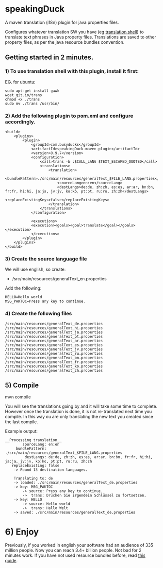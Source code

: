 # speakingDuck
A maven translation (i18n) plugin for java properties files.

Configures whatever translation SW you have 
(eg [translation shell](https://github.com/soimort/translate-shell)) 
to translate text phrases in Java property files. Translations are 
saved to other property files, as per the java resource bundles convention.

## Getting started in 2 minutes.
 
### 1) To use translation shell with this plugin, install it first:  

EG. for ubuntu:  

    sudo apt-get install gawk  
    wget git.io/trans  
    chmod +x ./trans  
    sudo mv ./trans /usr/bin/  

### 2) Add the following plugin to pom.xml and configure accordingly.

    <build>
        <plugins>
            <plugin>
                <groupId>com.busyducks</groupId>
                <artifactId>speakingDuck-maven-plugin</artifactId>
                <version>0.9.7</version>
                <configuration>
                    <call>trans -b :$CALL_LANG $TEXT_ESCAPED_QUOTED</call>
                    <translations>
                        <translation>
                            <bundlePattern>./src/main/resources/generalText_$FILE_LANG.properties</bundlePattern>
                            <sourceLang>en:en</sourceLang>
                            <destLangs>de:de, zh:zh, es:es, ar:ar, bn:bn, fr:fr, hi:hi, ja:ja, jv:jv, ko:ko, pt:pt, ru:ru, zh:zh</destLangs>
                            <replaceExistingKeys>false</replaceExistingKeys>
                        </translation>
                    </translations>
                </configuration>

                <executions>
                <execution><goals><goal>translate</goal></goals></execution>
                </executions>
            </plugin>
        </plugins>
    </build>

### 3) Create the source language file 
We will use english, so create:  
  - /src/main/resources/generalText_en.properties
  
Add the following:

    HELLO=Hello world  
    MSG_PAKTOC=Press any key to continue.  
    
### 4) Create the following files
    /src/main/resources/generalText_de.properties  
    /src/main/resources/generalText_hi.properties  
    /src/main/resources/generalText_ja.properties  
    /src/main/resources/generalText_pt.properties
    /src/main/resources/generalText_ar.properties  
    /src/main/resources/generalText_es.properties  
    /src/main/resources/generalText_jv.properties  
    /src/main/resources/generalText_ru.properties
    /src/main/resources/generalText_bn.properties  
    /src/main/resources/generalText_fr.properties  
    /src/main/resources/generalText_ko.properties  
    /src/main/resources/generalText_zh.properties

## 5) Compile

mvn compile


You will see the translations going by and it will take some time to 
complete. However once the translation is done, it is not re-translated 
next time you compile. In this way ou are only translating the new 
text you created since the last compile.

Example output:  

    __Processing translation__
            sourceLang: en:en
         bundlePattern: ./src/main/resources/generalText_$FILE_LANG.properties
             destLangs: de:de, zh:zh, es:es, ar:ar, bn:bn, fr:fr, hi:hi, ja:ja, jv:jv, ko:ko, pt:pt, ru:ru, zh:zh
       replaceExisting: false
        -> Found 13 destination languages.
        
        Translating to: de
        -> loaded: ./src/main/resources/generalText_de.properties
        -> key: MSG_PAKTOC
            -> source: Press any key to continue.  
            ->  trans: Drücken Sie irgendein Schlüssel zu fortsetzen.
        -> key: HELLO
            -> source: Hello world  
            ->  trans: Hallo Welt
        -> saved: ./src/main/resources/generalText_de.properties


# 6) Enjoy
Previously, if you worked in english your software had an audience of 335 million people. 
Now you can reach 3.4+ billion people. Not bad for 2 minutes work. If you have not used 
resource bundles before, read [this guide](https://docs.oracle.com/javase/tutorial/i18n/intro/steps.html).